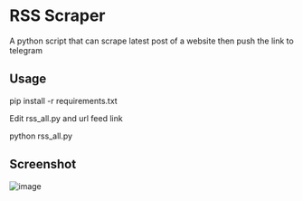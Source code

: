 # RSS Scraper

A python script that can scrape latest post of a website then push the link to telegram

## Usage

pip install -r requirements.txt

Edit rss_all.py and url feed link

python rss_all.py

## Screenshot

![image](https://i.postimg.cc/xCJWvrHb/rss-scraper.png)
